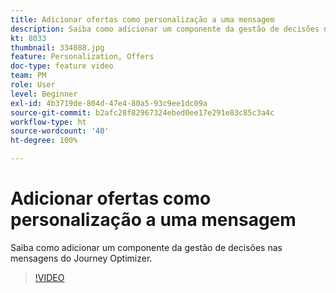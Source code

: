 ```yaml
---
title: Adicionar ofertas como personalização a uma mensagem
description: Saiba como adicionar um componente da gestão de decisões nas mensagens do Journey Optimizer.
kt: 8033
thumbnail: 334088.jpg
feature: Personalization, Offers
doc-type: feature video
team: PM
role: User
level: Beginner
exl-id: 4b3719de-804d-47e4-80a5-93c9ee1dc09a
source-git-commit: b2afc28f82967324ebed0ee17e291e83c85c3a4c
workflow-type: ht
source-wordcount: '40'
ht-degree: 100%

---
```


# Adicionar ofertas como personalização a uma mensagem

Saiba como adicionar um componente da gestão de decisões nas mensagens do Journey Optimizer.

>[!VIDEO](https://video.tv.adobe.com/v/334088?quality=12&learn=on)
